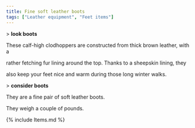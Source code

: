 ```yaml
---
title: Fine soft leather boots
tags: ["Leather equipment", "Feet items"]
---
```

\> **look boots**

These calf-high clodhoppers are constructed from thick brown leather,
with a

rather fetching fur lining around the top. Thanks to a sheepskin lining,
they

also keep your feet nice and warm during those long winter walks.

\> **consider boots**

They are a fine pair of soft leather boots.

They weigh a couple of pounds.

{% include Items.md %}
